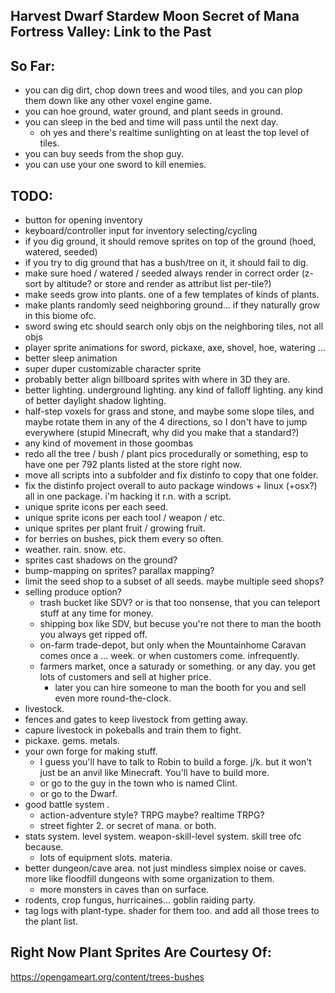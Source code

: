 ## Harvest Dwarf Stardew Moon Secret of Mana Fortress Valley: Link to the Past

## So Far:
- you can dig dirt, chop down trees and wood tiles, and you can plop them down like any other voxel engine game.
- you can hoe ground, water ground, and plant seeds in ground.
- you can sleep in the bed and time will pass until the next day.
    - oh yes and there's realtime sunlighting on at least the top level of tiles.
- you can buy seeds from the shop guy.
- you can use your one sword to kill enemies.

## TODO:

- button for opening inventory
- keyboard/controller input for inventory selecting/cycling
- if you dig ground, it should remove sprites on top of the ground (hoed, watered, seeded)
- if you try to dig ground that has a bush/tree on it, it should fail to dig.
- make sure hoed / watered / seeded always render in correct order (z-sort by altitude? or store and render as attribut list per-tile?)
- make seeds grow into plants.  one of a few templates of kinds of plants.
- make plants randomly seed neighboring ground... if they naturally grow in this biome ofc.
- sword swing etc should search only objs on the neighboring tiles, not all objs
- player sprite animations for sword, pickaxe, axe, shovel, hoe, watering ...
- better sleep animation
- super duper customizable character sprite
- probably better align billboard sprites with where in 3D they are.
- better lighting.  underground lighting.  any kind of falloff lighting.  any kind of better daylight shadow lighting.
- half-step voxels for grass and stone, and maybe some slope tiles, and maybe rotate them in any of the 4 directions, so I don't have to jump everywhere (stupid Minecraft, why did you make that a standard?)
- any kind of movement in those goombas
- redo all the tree / bush / plant pics procedurally or something, esp to have one per 792 plants listed at the store right now.
- move all scripts into a subfolder and fix distinfo to copy that one folder.
- fix the distinfo project overall to auto package windows + linux (+osx?) all in one package.  i'm hacking it r.n. with a script.
- unique sprite icons per each seed.
- unique sprite icons per each tool / weapon / etc.
- unique sprites per plant fruit / growing fruit.
- for berries on bushes, pick them every so often.
- weather.  rain.  snow.  etc.
- sprites cast shadows on the ground?
- bump-mapping on sprites?  parallax mapping?
- limit the seed shop to a subset of all seeds.  maybe multiple seed shops?
- selling produce option?
	- trash bucket like SDV?  or is that too nonsense, that you can teleport stuff at any time for money.
	- shipping box like SDV, but becuse you're not there to man the booth you always get ripped off.
	- on-farm trade-depot, but only when the Mountainhome Caravan comes once a ... week.  or when customers come.  infrequently.
	- farmers market, once a saturady or something.  or any day.  you get lots of customers and sell at higher price.
		- later you can hire someone to man the booth for you and sell even more round-the-clock.
- livestock.
- fences and gates to keep livestock from getting away.
- capure livestock in pokeballs and train them to fight.
- pickaxe.  gems.  metals.
- your own forge for making stuff.
	- I guess you'll have to talk to Robin to build a forge.  j/k.  but it won't just be an anvil like Minecraft. You'll have to build more.
    - or go to the guy in the town who is named Clint.
	- or go to the Dwarf.
- good battle system .
	- action-adventure style? TRPG maybe? realtime TRPG?
    - street fighter 2.  or secret of mana.  or both.
- stats system.  level system.  weapon-skill-level system.  skill tree ofc because.
    - lots of equipment slots.  materia.
- better dungeon/cave area.  not just mindless simplex noise or caves.  more like floodfill dungeons with some organization to them.
	- more monsters in caves than on surface.
- rodents, crop fungus, hurricaines... goblin raiding party.
- tag logs with plant-type. shader for them too.  and add all those trees to the plant list.

## Right Now Plant Sprites Are Courtesy Of:

https://opengameart.org/content/trees-bushes

